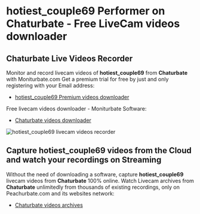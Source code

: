 # hotiest_couple69 Performer on Chaturbate - Free LiveCam videos downloader

## Chaturbate Live Videos Recorder

Monitor and record livecam videos of **hotiest_couple69** from **Chaturbate** with Moniturbate.com
Get a premium trial for free by just and only registering with your Email address:
* [hotiest_couple69 Premium videos downloader](https://moniturbate.com/request-demo-licence-key.html)

Free livecam videos downloader - Moniturbate Software:
* [Chaturbate videos downloader](https://moniturbate.com/moniturbate-download-software.html)

![hotiest_couple69 livecam videos recorder](https://peachurnet.com/templates/moniturbate-software.png)


## Capture hotiest_couple69 videos from the Cloud and watch your recordings on Streaming

Without the need of downloading a software, capture **hotiest_couple69** livecam videos from **Chaturbate** 100% online.
Watch Livecam archives from **Chaturbate** unlimitedly from thousands of existing recordings, only on Peachurbate.com and its websites network:
* [Chaturbate videos archives](https://peachurnet.com/)
